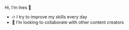 Hi, I’m Ines 👋
- 🔥  I try to improve my skills every day
- 🌱 I’m looking to collaborate with other content creators

<!---
ines281/ines281 is a ✨ special ✨ repository because its `README.md` (this file) appears on your GitHub profile.
You can click the Preview link to take a look at your changes.
--->
